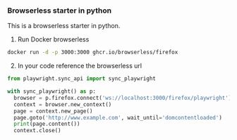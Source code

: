 ### Browserless starter in python

This is a browserless starter in python. 

1. Run Docker browserless

```bash
docker run -d -p 3000:3000 ghcr.io/browserless/firefox
```

2. In your code reference the browserless url

```python
from playwright.sync_api import sync_playwright

with sync_playwright() as p:
  browser = p.firefox.connect('ws://localhost:3000/firefox/playwright')
  context = browser.new_context()
  page = context.new_page()
  page.goto('http://www.example.com', wait_until='domcontentloaded')
  print(page.content())
  context.close()
```
